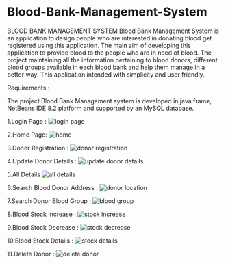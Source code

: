 # Blood-Bank-Management-System
BLOOD BANK MANAGEMENT SYSTEM
             Blood Bank Management System is an application to design people who are interested in donating blood get registered using this application. The main aim of developing this application to provide blood to the people who are in need of blood. The project maintaining all the information pertaining to blood donors, different blood groups available in each blood bank and help them manage in a better way. This application intended with simplicity and user friendly.
            
Requirements :

The project Blood Bank Management system is developed in java frame, NetBeans IDE 8.2 platform and supported by an MySQL database.

1.Login Page :
![login page](https://user-images.githubusercontent.com/96612997/147398272-d98f0a15-be00-4f78-92cd-6d86a229df00.png)

2.Home Page:
![home](https://user-images.githubusercontent.com/96612997/147398300-bc278dcd-f4ef-4821-867a-ac80de84a287.png)

3.Donor Registration :
![donor registration](https://user-images.githubusercontent.com/96612997/147398302-3cd6e517-11b4-428c-9132-78f13df1ab49.png)

4.Update Donor Details :
![update donor details](https://user-images.githubusercontent.com/96612997/147398305-5edc3a7f-e791-4fb4-a8b2-15b3c0d6a804.png)

5.All Details
![all details](https://user-images.githubusercontent.com/96612997/147398307-1c62ec74-e0f0-4474-8912-2747374ac735.png)

6.Search Blood Donor Address :
![donor location](https://user-images.githubusercontent.com/96612997/147398311-3f6dbe30-728f-4d02-a648-29a41e80e0f6.png)

7.Search Donor Blood Group :
![blood group](https://user-images.githubusercontent.com/96612997/147398315-8ce0d37b-e6d1-421b-8138-8def45b18694.png)

8.Blood Stock Increase :
![stock increase](https://user-images.githubusercontent.com/96612997/147398321-b2603260-f1ee-4476-98b3-e598e5d66e32.png)

9.Blood Stock Decrease :
![stock decrease](https://user-images.githubusercontent.com/96612997/147398324-7c20fa62-730b-4c93-a6de-b01f53610919.png)

10.Blood Stock Details :
![stock details](https://user-images.githubusercontent.com/96612997/147398326-09771aec-e404-4d15-a8c7-8a20f4b1ab71.png)

11.Delete Donor :
![delete donor](https://user-images.githubusercontent.com/96612997/147398331-00334031-cc1c-4d7d-af55-35370d80770d.png)

